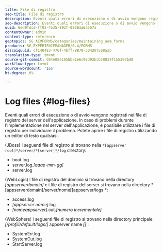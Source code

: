 ```yaml
---
title: File di registro
seo-title: File di registro
description: Eventi quali errori di esecuzione o di avvio vengono registrati nei file di registro del server applicazione, che possono essere aperti utilizzando qualsiasi editor di testo.
seo-description: Eventi quali errori di esecuzione o di avvio vengono registrati nei file di registro del server applicazione, che possono essere aperti utilizzando qualsiasi editor di testo.
uuid: 6ed9fdcd-ff02-4b35-893f-09261a6a557a
contentOwner: admin
content-type: reference
geptopics: SG_AEMFORMS/categories/maintaining_aem_forms
products: SG_EXPERIENCEMANAGER/6.4/FORMS
discoiquuid: cf140483-470f-4bff-8870-304207508aab
translation-type: tm+mt
source-git-commit: d04e08e105bba2e6c92d93bcb58839f1b5307bd8
workflow-type: tm+mt
source-wordcount: '166'
ht-degree: 0%

---
```



# Log files {#log-files}

Eventi quali errori di esecuzione o di avvio vengono registrati nei file di registro del server dell&#39;applicazione. In caso di problemi durante l&#39;implementazione nel server dell&#39;applicazione, è possibile utilizzare i file di registro per individuare il problema. Potete aprire i file di registro utilizzando un editor di testo qualsiasi.

(JBoss) I seguenti file di registro si trovano nella `*[appserver root]*/server/*[server]*/log` directory:

* boot.log
* server.log.*[aaaa-mm-gg]*
* server.log

(WebLogic) I file di registro del dominio si trovano nella directory *[appserverdomain]* e i file di registro del server si trovano nella directory *[appserverdomain]/server/nome[]appserver/logs *:

* access.log
* *[appserver name]*.log
* *[nomeappserver]*.out.*[numero incrementale]*

(WebSphere) I seguenti file di registro si trovano nella directory principale *[/profili/default/logs/]* appserver name *[]* :

* SystemErr.log
* SystemOut.log
* StartServer.log

